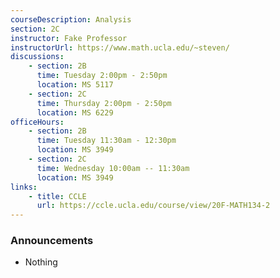 ```yaml
---
courseDescription: Analysis
section: 2C
instructor: Fake Professor
instructorUrl: https://www.math.ucla.edu/~steven/
discussions:
    - section: 2B
      time: Tuesday 2:00pm - 2:50pm
      location: MS 5117
    - section: 2C
      time: Thursday 2:00pm - 2:50pm
      location: MS 6229
officeHours:
    - section: 2B
      time: Tuesday 11:30am - 12:30pm
      location: MS 3949
    - section: 2C
      time: Wednesday 10:00am -- 11:30am
      location: MS 3949
links:
    - title: CCLE
      url: https://ccle.ucla.edu/course/view/20F-MATH134-2
---
```


### Announcements

-   Nothing
